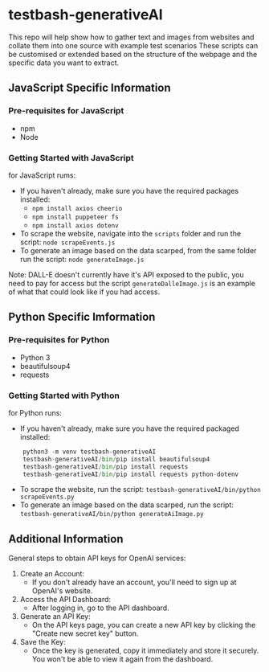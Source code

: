 # testbash-generativeAI

This repo will help show how to gather text and images from websites and collate them into one source with example test scenarios
These scripts can be customised or extended based on the structure of the webpage and the specific data you want to extract.

## JavaScript Specific Information

### Pre-requisites for JavaScript

- npm
- Node

### Getting Started with JavaScript

for JavaScript rums:

- If you haven't already, make sure you have the required packages installed:
  - `npm install axios cheerio`
  - `npm install puppeteer fs`
  - `npm install axios dotenv`
- To scrape the website, navigate into the `scripts` folder and run the script: `node scrapeEvents.js`
- To generate an image based on the data scarped, from the same folder run the script: `node generateImage.js`

Note: DALL-E doesn't currently have it's API exposed to the public, you need to pay for access but the script `generateDalleImage.js` is an example of what that could look like if you had access.

## Python Specific Imformation

### Pre-requisites for Python

- Python 3
- beautifulsoup4
- requests

### Getting Started with Python

for Python runs:

- If you haven't already, make sure you have the required packaged installed:

```py
    python3 -m venv testbash-generativeAI
    testbash-generativeAI/bin/pip install beautifulsoup4
    testbash-generativeAI/bin/pip install requests
    testbash-generativeAI/bin/pip install requests python-dotenv
```

- To scrape the website, run the script: `testbash-generativeAI/bin/python scrapeEvents.py`
- To generate an image based on the data scarped, run the script: `testbash-generativeAI/bin/python generateAiImage.py`

## Additional Information

General steps to obtain API keys for OpenAI services:

1. Create an Account:
    - If you don't already have an account, you'll need to sign up at OpenAI's website.
2. Access the API Dashboard:
    - After logging in, go to the API dashboard.
3. Generate an API Key:
    - On the API keys page, you can create a new API key by clicking the "Create new secret key" button.
4. Save the Key:
    - Once the key is generated, copy it immediately and store it securely. You won't be able to view it again from the dashboard.
